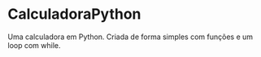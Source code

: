 # CalculadoraPython
Uma calculadora em Python.
Criada de forma simples com funções e um loop com while.
